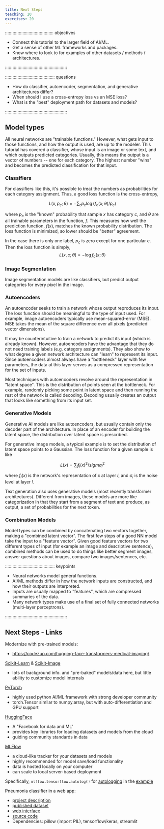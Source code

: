 ```yaml
---
title: Next Steps
teaching: 20
exercises: 20
---
```


::::::::::::::::::::::::::::::::::::::: objectives

- Connect this tutorial to the larger field of AI/ML.
- Get a sense of other ML frameworks and packages.
- Know where to look to for examples of other datasets / methods / architectures.

::::::::::::::::::::::::::::::::::::::::::::::::::


:::::::::::::::::::::::::::::::::::::::: questions

- How do classifier, autoencoder, segmentation, and generative architectures differ?
- When should I use a cross-entropy loss vs an MSE loss?
- What is the "best" deployment path for datasets and models?

::::::::::::::::::::::::::::::::::::::::::::::::::


## Model types

All neural networks are "trainable functions." However, what gets input
to those functions, and how the output is used, are up to the modeler.
This tutorial has covered a classifier, whose input is an image or some
text, and which outputs predicted categories.  Usually, this means the
output is a vector of numbers -- one for each category.  The highest
number "wins" and becomes the predicted classification for that input.

### Classifiers

For classifiers like this, it's possible to treat the numbers as probabilities
for each category assignment.  Thus, a good loss function is the cross-entropy,

$$
L(x, p_c; \theta) = -\sum_c p_c \log (f_c(x; \theta)/p_c)
$$

where $p_c$ is the "known" probability that sample $x$ has category $c$,
and $\theta$ are all trainable parameters in the function, $f$.
This measures how well the prediction function, $f(x)$, matches the
known probability distribution.  The loss function is minimized, so
lower should be "better" agreement.

In the case there is only one label, $p_c$ is zero except for one particular
$c$.  Then the loss function is simply,
$$
L(x, c; \theta) = -\log f_c(x; \theta)
$$

### Image Segmentation

Image segmentation models are like classifiers, but predict output categories
for every pixel in the image.


### Autoencoders

An autoencoder seeks to train a network whose output reproduces its input.
The loss function should be meaningful to the type of input used.  For example,
image autoencoders typically use mean-squared-error (MSE).  MSE takes the mean
of the square difference over all pixels (predicted vector dimensions).

It may be counterintuitive to train a network to predict its
input (which is already known).  However, autoencoders have the advantage
that they do not need training labels (e.g. category assignments).
They also show to what degree a given network architecture can "learn"
to represent its input.  Since autoencoders almost always have a
"bottleneck" layer with few parameters, the data at this layer serves
as a compressed representation for the set of inputs.

Most techniques with autoencoders revolve around the representation in
"latent space". This is the distribution of points seen at the bottleneck.
For example, randomly picking some point in latent space and then running
the rest of the network is called decoding.  Decoding usually creates
an output that looks like something from its input set.

### Generative Models

Generative AI models are like autoencoders, but usually contain
only the decoder part of the architecture.
In place of an encoder for building the latent space,
the distribution over latent space is prescribed.

For generative image models, a typical example is
to set the distribution of latent space points to a Gaussian.
The loss function for a given sample is like

$$
L(x) = \sum_l f_l(x)^2 / sigma^2_l
$$

where $f_l(x)$ is the network's representation of $x$ at layer $l$,
and $\sigma_l$ is the noise level at layer $l$.

Text generation also uses generative models (most recently
transformer architectures).  Different from images, these models
are more like categorization in that they start from a segment of text
and produce, as output, a set of probabilities for the next token.

### Combination Models

Model types can be combined by concatenating two vectors together,
making a "combined latent vector".  The first few steps of
a good NN model take the input to a "feature vector".  Given good
feature vectors for two different types of input (for example an image
and descriptive sentence), combined methods can be used to do things like
better segment images, answer questions about images,
compare two images/sentences, etc.


:::::::::::::::::::::::::::::::::::::::: keypoints

- Neural networks model general functions.
- AI/ML methods differ in how the network inputs are constructed, and how their outputs are interpreted.
- Inputs are usually mapped to "features", which are compressed summaries of
  the data.
- Many network types make use of a final set of fully connected networks (multi-layer perceptrons).

::::::::::::::::::::::::::::::::::::::::::::::::::


## Next Steps - Links

Modernize with pre-trained models:

 - <https://codezup.com/hugging-face-transformers-medical-imaging/> 

[Scikit-Learn](https://scikit-learn.org/stable/auto_examples/index.html) & [Scikit-Image](https://scikit-image.org/docs/stable/auto_examples/) 

 - lots of background info. and "pre-baked" models/data here,
   but little ability to customize model internals 

[PyTorch](https://pytorch.org/) 

 - highly used python AI/ML framework with strong developer
   community 
 - torch.Tensor similar to numpy.array, but with auto-differentiation
   and GPU support 

[HuggingFace](https://huggingface.co/)

 - A "Facebook for data and ML" 
 - provides key libraries for loading datasets and models from the cloud 
 - guiding community standards in data 

[MLFlow](https://mlflow.org/docs/latest/ml/tutorials-and-examples/)

 - a cloud-like tracker for your datasets and models 
 - highly recommended for model save/load functionality 
 - data is hosted locally on your computer 
 - can scale to local server-based deployment 

Specifically, `mlflow.tensorflow.autolog()` for [autologging](https://mlflow.org/docs/2.21.3/tracking/autolog#autolog-keras) in the [example](https://github.com/mlflow/mlflow/blob/master/examples/keras/train.py)

Pneumonia classifier in a web app:

 - [project description](https://www.matiasbrandt.com/computer-vision/building-an-image-classifier-scikit) 
 - [published dataset](https://data.mendeley.com/datasets/rscbjbr9sj/2) 
 - [web interface](https://mbm-pneumonia-classifier.streamlit.app/) 
 - [source code](https://github.com/brandtbrandtbrandt/pneumonia-classifier-streamlit-app) 
 - Dependencies: pillow (import PIL), tensorflow/keras, streamlit 

